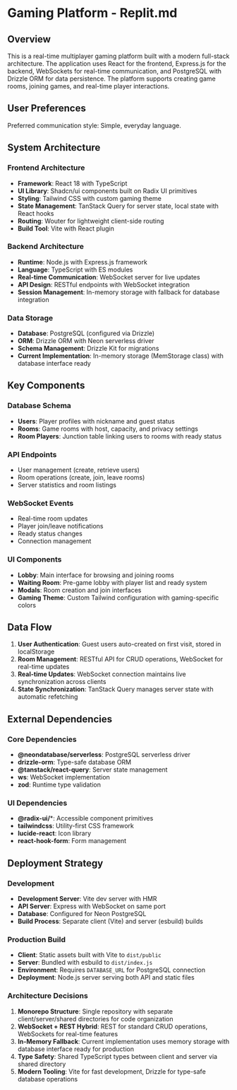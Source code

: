 # Gaming Platform - Replit.md

## Overview

This is a real-time multiplayer gaming platform built with a modern full-stack architecture. The application uses React for the frontend, Express.js for the backend, WebSockets for real-time communication, and PostgreSQL with Drizzle ORM for data persistence. The platform supports creating game rooms, joining games, and real-time player interactions.

## User Preferences

Preferred communication style: Simple, everyday language.

## System Architecture

### Frontend Architecture
- **Framework**: React 18 with TypeScript
- **UI Library**: Shadcn/ui components built on Radix UI primitives
- **Styling**: Tailwind CSS with custom gaming theme
- **State Management**: TanStack Query for server state, local state with React hooks
- **Routing**: Wouter for lightweight client-side routing
- **Build Tool**: Vite with React plugin

### Backend Architecture
- **Runtime**: Node.js with Express.js framework
- **Language**: TypeScript with ES modules
- **Real-time Communication**: WebSocket server for live updates
- **API Design**: RESTful endpoints with WebSocket integration
- **Session Management**: In-memory storage with fallback for database integration

### Data Storage
- **Database**: PostgreSQL (configured via Drizzle)
- **ORM**: Drizzle ORM with Neon serverless driver
- **Schema Management**: Drizzle Kit for migrations
- **Current Implementation**: In-memory storage (MemStorage class) with database interface ready

## Key Components

### Database Schema
- **Users**: Player profiles with nickname and guest status
- **Rooms**: Game rooms with host, capacity, and privacy settings
- **Room Players**: Junction table linking users to rooms with ready status

### API Endpoints
- User management (create, retrieve users)
- Room operations (create, join, leave rooms)
- Server statistics and room listings

### WebSocket Events
- Real-time room updates
- Player join/leave notifications
- Ready status changes
- Connection management

### UI Components
- **Lobby**: Main interface for browsing and joining rooms
- **Waiting Room**: Pre-game lobby with player list and ready system
- **Modals**: Room creation and join interfaces
- **Gaming Theme**: Custom Tailwind configuration with gaming-specific colors

## Data Flow

1. **User Authentication**: Guest users auto-created on first visit, stored in localStorage
2. **Room Management**: RESTful API for CRUD operations, WebSocket for real-time updates
3. **Real-time Updates**: WebSocket connection maintains live synchronization across clients
4. **State Synchronization**: TanStack Query manages server state with automatic refetching

## External Dependencies

### Core Dependencies
- **@neondatabase/serverless**: PostgreSQL serverless driver
- **drizzle-orm**: Type-safe database ORM
- **@tanstack/react-query**: Server state management
- **ws**: WebSocket implementation
- **zod**: Runtime type validation

### UI Dependencies
- **@radix-ui/***: Accessible component primitives
- **tailwindcss**: Utility-first CSS framework
- **lucide-react**: Icon library
- **react-hook-form**: Form management

## Deployment Strategy

### Development
- **Development Server**: Vite dev server with HMR
- **API Server**: Express with WebSocket on same port
- **Database**: Configured for Neon PostgreSQL
- **Build Process**: Separate client (Vite) and server (esbuild) builds

### Production Build
- **Client**: Static assets built with Vite to `dist/public`
- **Server**: Bundled with esbuild to `dist/index.js`
- **Environment**: Requires `DATABASE_URL` for PostgreSQL connection
- **Deployment**: Node.js server serving both API and static files

### Architecture Decisions

1. **Monorepo Structure**: Single repository with separate client/server/shared directories for code organization
2. **WebSocket + REST Hybrid**: REST for standard CRUD operations, WebSockets for real-time features
3. **In-Memory Fallback**: Current implementation uses memory storage with database interface ready for production
4. **Type Safety**: Shared TypeScript types between client and server via shared directory
5. **Modern Tooling**: Vite for fast development, Drizzle for type-safe database operations